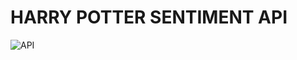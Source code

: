 # HARRY POTTER SENTIMENT API
![API](https://github.com/Antoniopita95/W6-Api-sentiment-project/blob/main/images/2057715.jpg)


